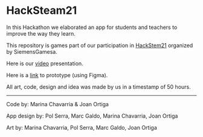 # HackSteam21

In this Hackathon we elaborated an app for students and teachers to improve the way they learn.

This repository is games part of our participation in [HackStem21](https://spanishstartups.es/uncategorized/hackstem-2021/) organized by SiemensGamesa.

Here is our [video](https://www.youtube.com/watch?v=4Ryr5zdVZnk&ab_channel=JoanStark) presentation.

Here is a [link](https://www.figma.com/proto/LINZUx5SO6snluzmuAm0OI/Project?node-id=34%3A15&scaling=scale-down&page-id=0%3A1&starting-point-node-id=34%3A15&show-proto-sidebar=1
) to prototype (using Figma).

All art, code, design and idea was made by us in a timestamp of 50 hours.

-------------------------------------------------------------------------------------

Code by: Marina Chavarria & Joan Ortiga

App design by: Pol Serra, Marc Galdo, Marina Chavarria, Joan Ortiga

Art by:  Marina Chavarria, Pol Serra, Marc Galdo, Joan Ortiga
